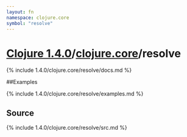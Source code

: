 ```yaml
---
layout: fn
namespace: clojure.core
symbol: "resolve"
---
```


# [Clojure 1.4.0](../../)/[clojure.core](../)/resolve

{% include 1.4.0/clojure.core/resolve/docs.md %}

##Examples

{% include 1.4.0/clojure.core/resolve/examples.md %}
## Source
{% include 1.4.0/clojure.core/resolve/src.md %}

